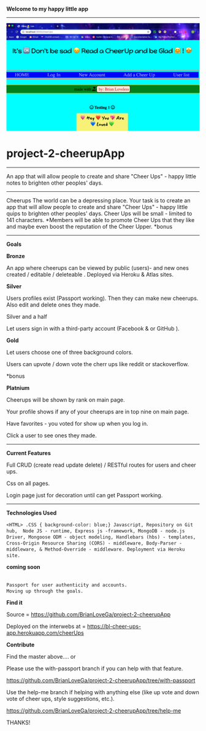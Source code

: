 __Welcome to my happy little app__
*****
<!-- Picture below of home page of cheerups app -->

![alt text](https://github.com/BrianLoveGa/project-2-cheerupApp/blob/master/planning/Screen%20Shot%202019-10-07%20at%2012.22.05%20PM%20copy.png "Screen shot from the Cheer Ups app prototype")

# project-2-cheerupApp
******

An app that will allow people to create and share "Cheer Ups" - happy little notes to brighten other peoples' days.

******

Cheerups
The world can be a depressing place. Your task is to create an app that will allow people to create and share "Cheer Ups" - happy little quips to brighten other peoples' days. Cheer Ups will be small - limited to 141 characters.
*Members will be able to promote Cheer Ups that they like and maybe even boost the reputation of the Cheer Upper.
*bonus

*****

__Goals__


__Bronze__ 

An app where cheerups can be viewed by public (users)- and new ones created / editable / deleteable . Deployed via Heroku & Atlas sites. 

__Silver__ 

Users profiles exist (Passport working). Then they can make new cheerups. Also edit and delete ones they made. 

Silver and a half

Let users sign in with a third-party account (Facebook & or GitHub ).

__Gold__

Let users choose one of three background colors.

Users can upvote / down vote the cherr ups like reddit or stackoverflow.

*bonus

__Platnium__ 

Cheerups will be shown by rank on main page.

Your profile shows if any of your cheerups are in top nine on main page. 

Have favorites - you voted for show up when you log in.

Click a user to see ones they made.


*****


__Current Features__

Full CRUD (create read update delete) / RESTful routes for users and cheer ups.

Css on all pages.

Login page just for decoration until can get Passport working.

*****

__Technologies Used__

```
<HTML> .CSS { background-color: blue;} Javascript, Repository on Git hub,  Node JS - runtime, Express js -framework, MongoDB - node.js Driver, Mongoose ODM - object modeling, Handlebars (hbs) - templates, Cross-Origin Resource Sharing (CORS) - middleware, Body-Parser - middleware, & Method-Override - middleware. Deployment via Heroku site.
```

__coming soon__ 

```

Passport for user authenticity and accounts.
Moving up through the goals.  

```
__Find it__

Source = https://github.com/BrianLoveGa/project-2-cheerupApp

Deployed on the interwebs at = https://bl-cheer-ups-app.herokuapp.com/cheerUps


__Contribute__

Find the master above.... or


Please use the with-passport branch if you can help with that feature.

https://github.com/BrianLoveGa/project-2-cheerupApp/tree/with-passport

Use the help-me branch if helping with anything else (like up vote and down vote of cheer ups, style suggestions, etc.). 

https://github.com/BrianLoveGa/project-2-cheerupApp/tree/help-me


THANKS!
